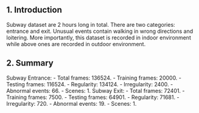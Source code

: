 <h2>1. Introduction</h2>
Subway dataset are 2 hours long in total. There are two categories: entrance and exit. Unusual events contain walking in wrong directions and loitering. More importantly, this dataset is recorded in indoor environment while above ones are recorded in outdoor environment.
<h2>2. Summary</h2>
Subway Entrance:
- Total frames: 136524.
- Training frames: 20000.
- Testing frames: 116524.
- Regularity: 134124.
- Irregularity: 2400.
- Abnormal events: 66.
- Scenes: 1.
Subway Exit:
- Total frames: 72401.
- Training frames: 7500.
- Testing frames: 64901.
- Regularity: 71681.
- Irregularity: 720.
- Abnormal events: 19.
- Scenes: 1.